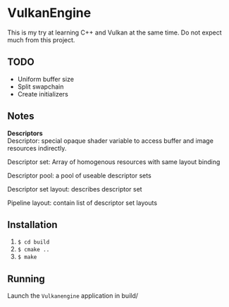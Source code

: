 # VulkanEngine

This is my try at learning C++ and Vulkan at the same time. Do not expect much from this project.

## TODO
- Uniform buffer size
- Split swapchain
- Create initializers

## Notes
**Descriptors**  
Descriptor: special opaque shader variable to access buffer and image resources indirectly.

Descriptor set: Array of homogenous resources with same layout binding

Descriptor pool: a pool of useable descriptor sets

Descriptor set layout: describes descriptor set

Pipeline layout: contain list of descriptor set layouts

## Installation

1. `$ cd build`
2. `$ cmake ..`
3. `$ make`

## Running

Launch the `Vulkanengine` application in build/
